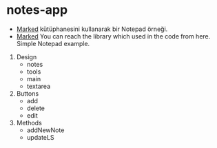 # notes-app
- [Marked](https://cdnjs.com/libraries/marked/6.0.0) kütüphanesini kullanarak bir Notepad örneği. 
- [Marked](https://cdnjs.com/libraries/marked/6.0.0) You can reach the library which used in the code from here. Simple Notepad example.
1. Design
   - notes
   - tools
   - main
   - textarea
2. Buttons
   - add
   - delete
   - edit
3. Methods
   - addNewNote
   - updateLS
